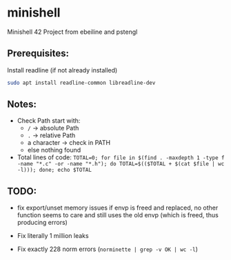 # minishell
Minishell 42 Project from ebeiline and pstengl

## Prerequisites:
Install readline (if not already installed)
```bash
sudo apt install readline-common libreadline-dev
```

## Notes:
- Check Path start with:
    - `/` -> absolute Path
    - `.` -> relative Path
    - a character -> check in PATH
    - else nothing found
- Total lines of code: `TOTAL=0; for file in $(find . -maxdepth 1 -type f -name "*.c" -or -name "*.h"); do TOTAL=$(($TOTAL + $(cat $file | wc -l))); done; echo $TOTAL`

## TODO:
- fix export/unset memory issues
    if envp is freed and replaced, no other function seems to care and still uses the old envp (which is freed, thus producing errors)



- Fix literally 1 million leaks
- Fix exactly 228 norm errors (`norminette | grep -v OK | wc -l`)

